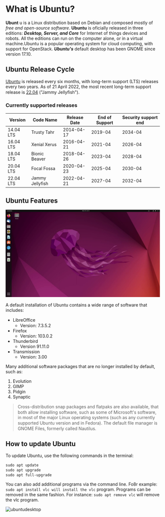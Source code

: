 # What is Ubuntu?

**Ubunt** u is a Linux distribution based on Debian and composed mostly of *free and open-source software*.
**Ubuntu**  is oficially released in three editions: ***Desktop, Server, and Core*** for Internet of things devices and
robots. All the editions can run on the computer alone, or in a virtual machine.Ubuntu is a popular
operating system for cloud computing, with support for OpenStack. ***Ubuntu's*** default desktop has been
GNOME since version 17.10.

## Ubuntu Release Cycle

[Ubuntu](https://ubuntu.com/) is released every six months, with long-term support (LTS) releases every two years. As of 21 April
2022, the most recent long-term support release is [22.04](https://ubuntu.com/download/desktop) ("Jammy Jellyﬁsh").


### Currently supported releases

| Version | Code Name |Release Date| End of Support | Security support end |
|---------|-----------|------------|----------------|----------------------|
| 14.04 LTS |Trusty Tahr | 2014-04-17 | 2019-04 | 2034-04 |
| 16.04 LTS |Xenial Xerus | 2016-04-21 | 2021-04 | 2026-04 |
| 18.04 LTS |Bionic Beaver | 2018-04-26 | 2023-04 | 2028-04 |
| 20.04 LTS |Focal Fossa | 2020-04-23 | 2025-04 | 2030-04 |
| 22.04 LTS |Jammy Jellyﬁsh | 2022-04-21 | 2027-04 | 2032-04 |

## Ubuntu Features

![ubuntudesktop](ubuntu-desktop.png)

A default installation of Ubuntu contains a wide range of software that includes:
* LibreOﬃce
  * Version: 7.3.5.2
* Firefox
  * Version: 103.0.2
* Thunderbird
  * Version 91.11.0
* Transmission
  * Version: 3.00

Many additional software packages that are no longer installed by default, such as:
1. Evolution
2. GIMP
3. Pidgin
4. Synaptic


> Cross-distribution snap packages and ﬂatpaks are also available, that both allow installing software, such as some of Microsoft's software, in most of the major Linux operating systems (such as any currently supported Ubuntu version and in Fedora). The default ﬁle manager is GNOME Files, formerly called Nautilus.


## How to update Ubuntu

To update Ubuntu, use the following commands in the terminal:
```
sudo apt update
sudo apt upgrade
sudo apt full-upgrade
````

You can also add additional programs via the command line. Fo8r example: `sudo apt install vlc will install the vlc` program. Programs can be removed in the same fashion. For instance: `sudo apt remove vlc` will remove the vlc program.

![ubuntudesktop](ubuntu-logo.png)